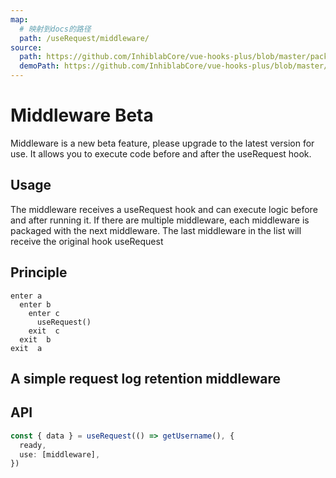 ```yaml
---
map:
  # 映射到docs的路径
  path: /useRequest/middleware/
source:
  path: https://github.com/InhiblabCore/vue-hooks-plus/blob/master/packages/hooks/src/useRequest/useRequest.ts
  demoPath: https://github.com/InhiblabCore/vue-hooks-plus/blob/master/packages/hooks/src/useRequest/docs/middleware/demo/demo.vue
---
```


# Middleware Beta

Middleware is a new beta feature, please upgrade to the latest version for use. It allows you to execute code before and after the useRequest hook.

## Usage

The middleware receives a useRequest hook and can execute logic before and after running it. If there are multiple middleware, each middleware is packaged with the next middleware. The last middleware in the list will receive the original hook useRequest

## Principle

```
enter a
  enter b
    enter c
      useRequest()
    exit  c
  exit  b
exit  a

```

## A simple request log retention middleware

<demo src="request-middleware/demo.vue"
  language="vue"
  title=""
  desc=""> </demo>

## API

```typescript
const { data } = useRequest(() => getUsername(), {
  ready,
  use: [middleware],
})
```
